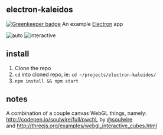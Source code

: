 ## electron-kaleidos

[![Greenkeeper badge](https://badges.greenkeeper.io/rickycodes/electron-kaleidos.svg)](https://greenkeeper.io/)
An example <a href='http://electron.atom.io/' target='_blank'>Electron</a> app

![auto](http://i.imgur.com/r2VohjG.gif)
![interactive](http://i.imgur.com/vezTvZS.gif)

## install
1. Clone the repo
2. `cd` into cloned repo, ie: `cd ~/projects/electron-kaleidos/`
3. `npm install && npm start`

## notes
A combination of a couple canvas WebGL things, namely:  
http://codepen.io/soulwire/full/pwchL by <a href='https://twitter.com/soulwire' target='_blank'>@soulwire</a>  
and http://threejs.org/examples/webgl_interactive_cubes.html

